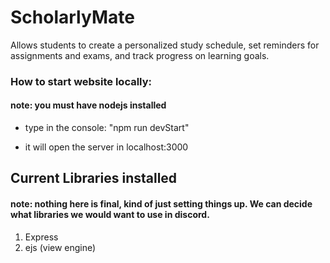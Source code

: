 # ScholarlyMate

Allows students to create a personalized study schedule, set reminders for assignments and exams, and track progress on learning goals.

### How to start website locally:

#### note: you must have nodejs installed

- type in the console: "npm run devStart"

- it will open the server in localhost:3000

## Current Libraries installed

#### note: nothing here is final, kind of just setting things up. We can decide what libraries we would want to use in discord.

1. Express
2. ejs (view engine)
